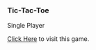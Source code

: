 ### Tic-Tac-Toe
Single Player

[Click Here](https://av1shek.github.io/Cool-Javascript-Stuffs/tic-tac-toe/) to visit this game.
